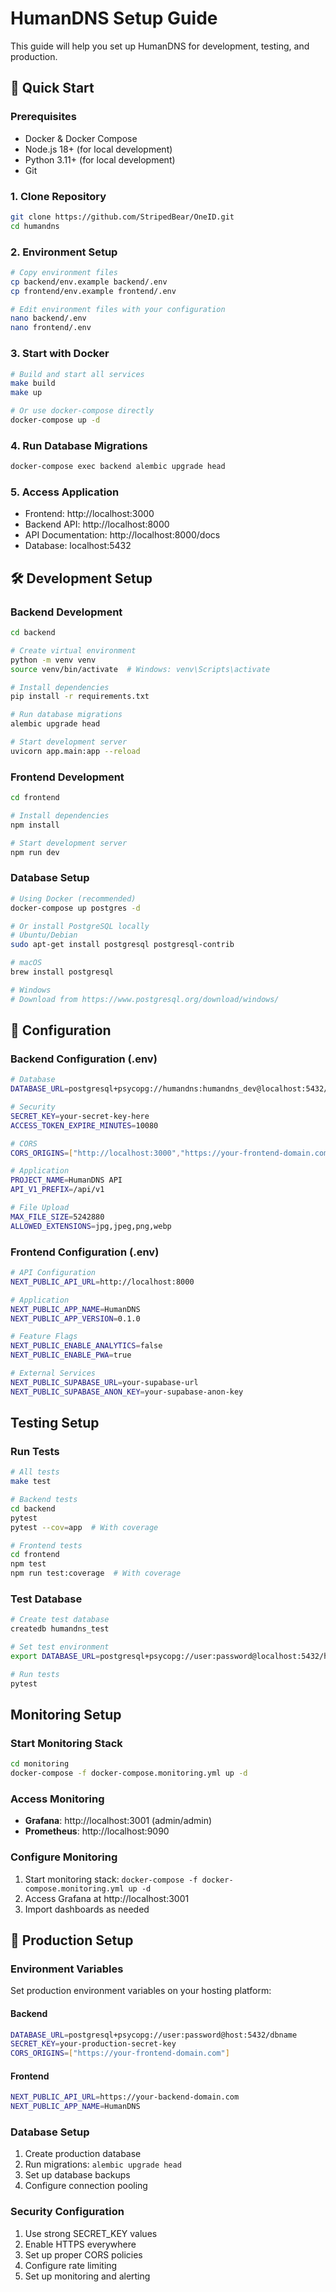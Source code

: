 # HumanDNS Setup Guide

This guide will help you set up HumanDNS for development, testing, and production.

## 🚀 Quick Start

### Prerequisites
- Docker & Docker Compose
- Node.js 18+ (for local development)
- Python 3.11+ (for local development)
- Git

### 1. Clone Repository
```bash
git clone https://github.com/StripedBear/OneID.git
cd humandns
```

### 2. Environment Setup
```bash
# Copy environment files
cp backend/env.example backend/.env
cp frontend/env.example frontend/.env

# Edit environment files with your configuration
nano backend/.env
nano frontend/.env
```

### 3. Start with Docker
```bash
# Build and start all services
make build
make up

# Or use docker-compose directly
docker-compose up -d
```

### 4. Run Database Migrations
```bash
docker-compose exec backend alembic upgrade head
```

### 5. Access Application
- Frontend: http://localhost:3000
- Backend API: http://localhost:8000
- API Documentation: http://localhost:8000/docs
- Database: localhost:5432

## 🛠️ Development Setup

### Backend Development
```bash
cd backend

# Create virtual environment
python -m venv venv
source venv/bin/activate  # Windows: venv\Scripts\activate

# Install dependencies
pip install -r requirements.txt

# Run database migrations
alembic upgrade head

# Start development server
uvicorn app.main:app --reload
```

### Frontend Development
```bash
cd frontend

# Install dependencies
npm install

# Start development server
npm run dev
```

### Database Setup
```bash
# Using Docker (recommended)
docker-compose up postgres -d

# Or install PostgreSQL locally
# Ubuntu/Debian
sudo apt-get install postgresql postgresql-contrib

# macOS
brew install postgresql

# Windows
# Download from https://www.postgresql.org/download/windows/
```

## 🔧 Configuration

### Backend Configuration (.env)
```bash
# Database
DATABASE_URL=postgresql+psycopg://humandns:humandns_dev@localhost:5432/humandns

# Security
SECRET_KEY=your-secret-key-here
ACCESS_TOKEN_EXPIRE_MINUTES=10080

# CORS
CORS_ORIGINS=["http://localhost:3000","https://your-frontend-domain.com"]

# Application
PROJECT_NAME=HumanDNS API
API_V1_PREFIX=/api/v1

# File Upload
MAX_FILE_SIZE=5242880
ALLOWED_EXTENSIONS=jpg,jpeg,png,webp
```

### Frontend Configuration (.env)
```bash
# API Configuration
NEXT_PUBLIC_API_URL=http://localhost:8000

# Application
NEXT_PUBLIC_APP_NAME=HumanDNS
NEXT_PUBLIC_APP_VERSION=0.1.0

# Feature Flags
NEXT_PUBLIC_ENABLE_ANALYTICS=false
NEXT_PUBLIC_ENABLE_PWA=true

# External Services
NEXT_PUBLIC_SUPABASE_URL=your-supabase-url
NEXT_PUBLIC_SUPABASE_ANON_KEY=your-supabase-anon-key
```

## Testing Setup

### Run Tests
```bash
# All tests
make test

# Backend tests
cd backend
pytest
pytest --cov=app  # With coverage

# Frontend tests
cd frontend
npm test
npm run test:coverage  # With coverage
```

### Test Database
```bash
# Create test database
createdb humandns_test

# Set test environment
export DATABASE_URL=postgresql+psycopg://user:password@localhost:5432/humandns_test

# Run tests
pytest
```

## Monitoring Setup

### Start Monitoring Stack
```bash
cd monitoring
docker-compose -f docker-compose.monitoring.yml up -d
```

### Access Monitoring
- **Grafana**: http://localhost:3001 (admin/admin)
- **Prometheus**: http://localhost:9090

### Configure Monitoring
1. Start monitoring stack: `docker-compose -f docker-compose.monitoring.yml up -d`
2. Access Grafana at http://localhost:3001
3. Import dashboards as needed

## 🚀 Production Setup

### Environment Variables
Set production environment variables on your hosting platform:

#### Backend
```bash
DATABASE_URL=postgresql+psycopg://user:password@host:5432/dbname
SECRET_KEY=your-production-secret-key
CORS_ORIGINS=["https://your-frontend-domain.com"]
```

#### Frontend
```bash
NEXT_PUBLIC_API_URL=https://your-backend-domain.com
NEXT_PUBLIC_APP_NAME=HumanDNS
```

### Database Setup
1. Create production database
2. Run migrations: `alembic upgrade head`
3. Set up database backups
4. Configure connection pooling

### Security Configuration
1. Use strong SECRET_KEY values
2. Enable HTTPS everywhere
3. Set up proper CORS policies
4. Configure rate limiting
5. Set up monitoring and alerting
